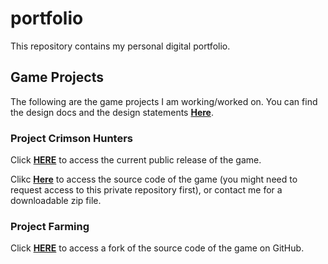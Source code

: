 # portfolio
This repository contains my personal digital portfolio.

## Game Projects
The following are the game projects I am working/worked on. You can find the design docs and the design statements [**Here**](https://github.com/StarryDust-02/portfolio/tree/main/Design%20Docs%20and%20Statements).

### Project Crimson Hunters
Click [**HERE**](https://github.com/StarryDust-02/ProjectCH-Public) to access the current public release of the game.

Clikc [**Here**](https://github.com/StarryDust-02/ProjectCH) to access the source code of the game (you might need to request access to this private repository first), or contact me for a downloadable zip file.

### Project Farming
Click [**HERE**](https://github.com/StarryDust-02/Project-Farming-Public) to access a fork of the source code of the game on GitHub.
